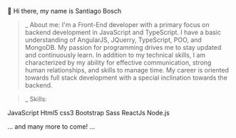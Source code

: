 👋 Hi there, my name is Santiago Bosch

>_ About me:
I'm a Front-End developer with a primary focus on backend development in JavaScript and TypeScript. I have a basic understanding of AngularJS, JQuerry, TypeScript, POO, and MongoDB.
My passion for programming drives me to stay updated and continuously learn. In addition to my technical skills, I am characterized by my ability for effective communication, strong human relationships,
and skills to manage time. My career is oriented towards full stack development with a special inclination towards the backend.

>_ Skills:
 
JavaScript
Html5 css3
Bootstrap Sass
ReactJs Node.js

... and many more to come! ...
